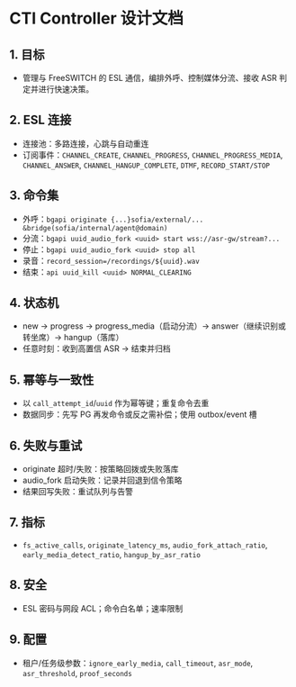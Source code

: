 # CTI Controller 设计文档

## 1. 目标
- 管理与 FreeSWITCH 的 ESL 通信，编排外呼、控制媒体分流、接收 ASR 判定并进行快速决策。

## 2. ESL 连接
- 连接池：多路连接，心跳与自动重连
- 订阅事件：`CHANNEL_CREATE`, `CHANNEL_PROGRESS`, `CHANNEL_PROGRESS_MEDIA`, `CHANNEL_ANSWER`, `CHANNEL_HANGUP_COMPLETE`, `DTMF`, `RECORD_START/STOP`

## 3. 命令集
- 外呼：`bgapi originate {...}sofia/external/... &bridge(sofia/internal/agent@domain)`
- 分流：`bgapi uuid_audio_fork <uuid> start wss://asr-gw/stream?...`
- 停止：`bgapi uuid_audio_fork <uuid> stop all`
- 录音：`record_session=/recordings/${uuid}.wav`
- 结束：`api uuid_kill <uuid> NORMAL_CLEARING`

## 4. 状态机
- new → progress → progress_media（启动分流）→ answer（继续识别或转坐席）→ hangup（落库）
- 任意时刻：收到高置信 ASR → 结束并归档

## 5. 幂等与一致性
- 以 `call_attempt_id`/`uuid` 作为幂等键；重复命令去重
- 数据同步：先写 PG 再发命令或反之需补偿；使用 outbox/event 槽

## 6. 失败与重试
- originate 超时/失败：按策略回拨或失败落库
- audio_fork 启动失败：记录并回退到信令策略
- 结果回写失败：重试队列与告警

## 7. 指标
- `fs_active_calls`, `originate_latency_ms`, `audio_fork_attach_ratio`, `early_media_detect_ratio`, `hangup_by_asr_ratio`

## 8. 安全
- ESL 密码与网段 ACL；命令白名单；速率限制

## 9. 配置
- 租户/任务级参数：`ignore_early_media`, `call_timeout`, `asr_mode`, `asr_threshold`, `proof_seconds`